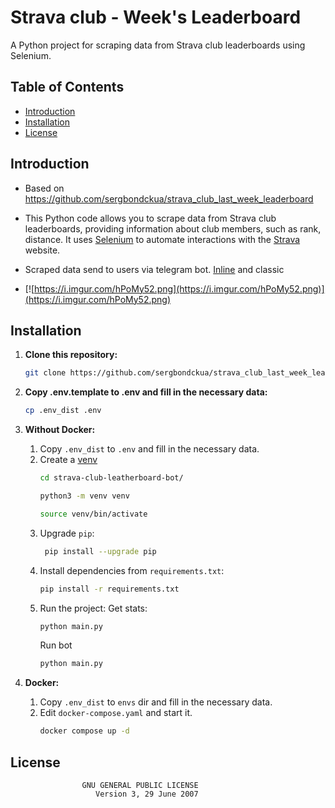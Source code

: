 # Strava club - Week's Leaderboard

A Python project for scraping data from Strava club leaderboards using Selenium.

## Table of Contents
- [Introduction](#introduction)
- [Installation](#installation)
- [License](#license)

## Introduction
* Based on https://github.com/sergbondckua/strava_club_last_week_leaderboard

* This Python code allows you to scrape data from Strava club leaderboards, providing information about club members, such as rank, distance. It uses [Selenium](https://www.selenium.dev/) to automate interactions with the [Strava](https://www.strava.com/) website.

* Scraped data send to users via telegram bot. [Inline](https://core.telegram.org/api/bots/inline) and classic 

* [![https://i.imgur.com/hPoMy52.png](https://i.imgur.com/hPoMy52.png)](https://i.imgur.com/hPoMy52.png)
## Installation
1. **Clone this repository:**

    ```bash
    git clone https://github.com/sergbondckua/strava_club_last_week_leaderboard.git
    ```
2. **Copy .env.template to .env and fill in the necessary data:**
   ```bash
   cp .env_dist .env
   ```
2. **Without Docker:**
   1.  Copy `.env_dist` to `.env` and fill in the necessary data.
   2. Create a [venv](https://docs.python.org/3/library/venv.html)
       ```bash
       cd strava-club-leatherboard-bot/
       ```
       ```bash
       python3 -m venv venv
       ```
       ```bash
       source venv/bin/activate
       ```
   3. Upgrade `pip`:
      ```bash
       pip install --upgrade pip
      ```
   4. Install dependencies from `requirements.txt`:
      ```bash
      pip install -r requirements.txt
      ```
   5. Run the project:
      Get stats:
      ```bash
      python main.py 
      ```
      Run bot
      ```bash
      python main.py
      ```
3. **Docker:**
   1.  Copy `.env_dist` to `envs` dir and fill in the necessary data.
   2. Edit `docker-compose.yaml` and start it.
       ```bash
       docker compose up -d
       ```

## License
                    GNU GENERAL PUBLIC LICENSE
                       Version 3, 29 June 2007
